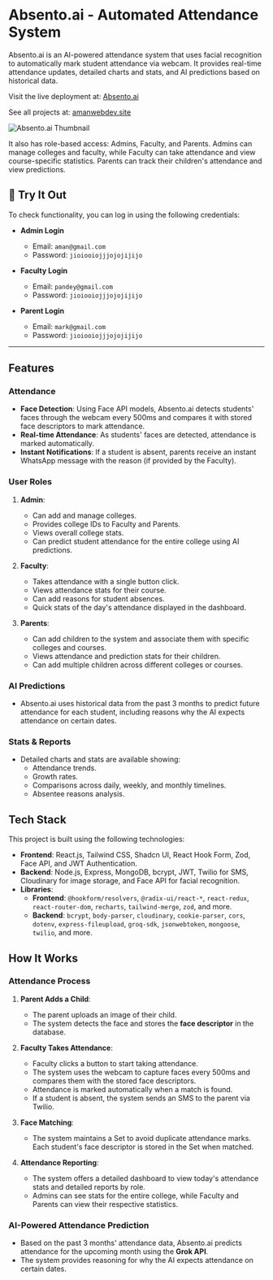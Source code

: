 # Absento.ai - Automated Attendance System

Absento.ai is an AI-powered attendance system that uses facial recognition to automatically mark student attendance via webcam. It provides real-time attendance updates, detailed charts and stats, and AI predictions based on historical data. 


Visit the live deployment at: [Absento.ai](https://absento-ai.vercel.app/)

See all projects at: [amanwebdev.site](https://amanwebdev.site/)

![Absento.ai Thumbnail](https://amanyadav-work.github.io/portfolio/public/assets/Abesento-ai-face-recognition-system.webp)

It also has role-based access: Admins, Faculty, and Parents. Admins can manage colleges and faculty, while Faculty can take attendance and view course-specific statistics. Parents can track their children's attendance and view predictions.


## 🔑 Try It Out

To check functionality, you can log in using the following credentials:

- **Admin Login**
  - Email: `aman@gmail.com`
  - Password: `jioiooiojjjojojijijo`

- **Faculty Login**
  - Email: `pandey@gmail.com`
  - Password: `jioiooiojjjojojijijo`

- **Parent Login**
  - Email: `mark@gmail.com`
  - Password: `jioiooiojjjojojijijo`

---

## Features

### Attendance
- **Face Detection**: Using Face API models, Absento.ai detects students' faces through the webcam every 500ms and compares it with stored face descriptors to mark attendance.
- **Real-time Attendance**: As students' faces are detected, attendance is marked automatically.
- **Instant Notifications**: If a student is absent, parents receive an instant WhatsApp message with the reason (if provided by the Faculty).
  
### User Roles
1. **Admin**:
   - Can add and manage colleges.
   - Provides college IDs to Faculty and Parents.
   - Views overall college stats.
   - Can predict student attendance for the entire college using AI predictions.
   
2. **Faculty**:
   - Takes attendance with a single button click.
   - Views attendance stats for their course.
   - Can add reasons for student absences.
   - Quick stats of the day's attendance displayed in the dashboard.
   
3. **Parents**:
   - Can add children to the system and associate them with specific colleges and courses.
   - Views attendance and prediction stats for their children.
   - Can add multiple children across different colleges or courses.
   
### AI Predictions
- Absento.ai uses historical data from the past 3 months to predict future attendance for each student, including reasons why the AI expects attendance on certain dates.

### Stats & Reports
- Detailed charts and stats are available showing:
  - Attendance trends.
  - Growth rates.
  - Comparisons across daily, weekly, and monthly timelines.
  - Absentee reasons analysis.

## Tech Stack

This project is built using the following technologies:

- **Frontend**: React.js, Tailwind CSS, Shadcn UI, React Hook Form, Zod, Face API, and JWT Authentication.
- **Backend**: Node.js, Express, MongoDB, bcrypt, JWT, Twilio for SMS, Cloudinary for image storage, and Face API for facial recognition.
- **Libraries**: 
  - **Frontend**: `@hookform/resolvers`, `@radix-ui/react-*`, `react-redux`, `react-router-dom`, `recharts`, `tailwind-merge`, `zod`, and more.
  - **Backend**: `bcrypt`, `body-parser`, `cloudinary`, `cookie-parser`, `cors`, `dotenv`, `express-fileupload`, `groq-sdk`, `jsonwebtoken`, `mongoose`, `twilio`, and more.

## How It Works

### Attendance Process
1. **Parent Adds a Child**:
   - The parent uploads an image of their child.
   - The system detects the face and stores the **face descriptor** in the database.
   
2. **Faculty Takes Attendance**:
   - Faculty clicks a button to start taking attendance.
   - The system uses the webcam to capture faces every 500ms and compares them with the stored face descriptors.
   - Attendance is marked automatically when a match is found.
   - If a student is absent, the system sends an SMS to the parent via Twilio.

3. **Face Matching**:
   - The system maintains a Set to avoid duplicate attendance marks. Each student's face descriptor is stored in the Set when matched.

4. **Attendance Reporting**:
   - The system offers a detailed dashboard to view today's attendance stats and detailed reports by role.
   - Admins can see stats for the entire college, while Faculty and Parents can view their respective statistics.

### AI-Powered Attendance Prediction
- Based on the past 3 months' attendance data, Absento.ai predicts attendance for the upcoming month using the **Grok API**.
- The system provides reasoning for why the AI expects attendance on certain dates.


